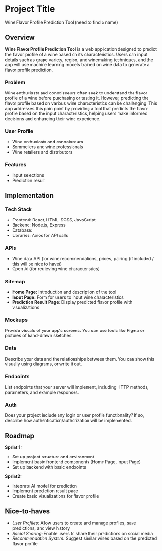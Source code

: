 # Project Title
Wine Flavor Profile Prediction Tool (need to find a name)

## Overview

**Wine Flavor Profile Prediction Tool** is a web application designed to predict the flavor profile of a wine based on its characteristics. Users can input details such as grape variety, region, and winemaking techniques, and the app will use machine learning models trained on wine data to generate a flavor profile prediction.


### Problem

Wine enthusiasts and connoisseurs often seek to understand the flavor profile of a wine before purchasing or tasting it. However, predicting the flavor profile based on various wine characteristics can be challenging. This app addresses this pain point by providing a tool that predicts the flavor profile based on the input characteristics, helping users make informed decisions and enhancing their wine experience.

### User Profile

- Wine enthusiasts and connoisseurs
- Sommeliers and wine professionals
- Wine retailers and distributors

### Features

- Input selections
- Prediction result


## Implementation

### Tech Stack

- Frontend: React, HTML, SCSS, JavaScript
- Backend: Node.js, Express
- Database: 
- Libraries: Axios for API calls

### APIs

- Wine data API (for wine recommendations, prices, pairing (if included / this will be nice to have))
- Open AI (for retrieving wine characteristics)

### Sitemap

- **Home Page:** Introduction and description of the tool
- **Input Page:** Form for users to input wine characteristics
- **Prediction Result Page:** Display predicted flavor profile with visualizations

### Mockups

Provide visuals of your app's screens. You can use tools like Figma or pictures of hand-drawn sketches.

### Data

Describe your data and the relationships between them. You can show this visually using diagrams, or write it out. 

### Endpoints

List endpoints that your server will implement, including HTTP methods, parameters, and example responses.

### Auth

Does your project include any login or user profile functionality? If so, describe how authentication/authorization will be implemented.

## Roadmap

**Sprint 1:**
- Set up project structure and environment
- Implement basic frontend components (Home Page, Input Page)
- Set up backend with basic endpoints

**Sprint2:** 
- Integrate AI model for prediction
- Implement prediction result page
- Create basic visualizations for flavor profile

## Nice-to-haves

- *User Profiles:*  Allow users to create and manage profiles, save predictions, and view history
- *Social Sharing:* Enable users to share their predictions on social media
- *Recommendation System:* Suggest similar wines based on the predicted flavor profile
